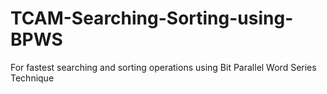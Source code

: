 # TCAM-Searching-Sorting-using-BPWS
For fastest searching and sorting operations using Bit Parallel Word Series Technique
